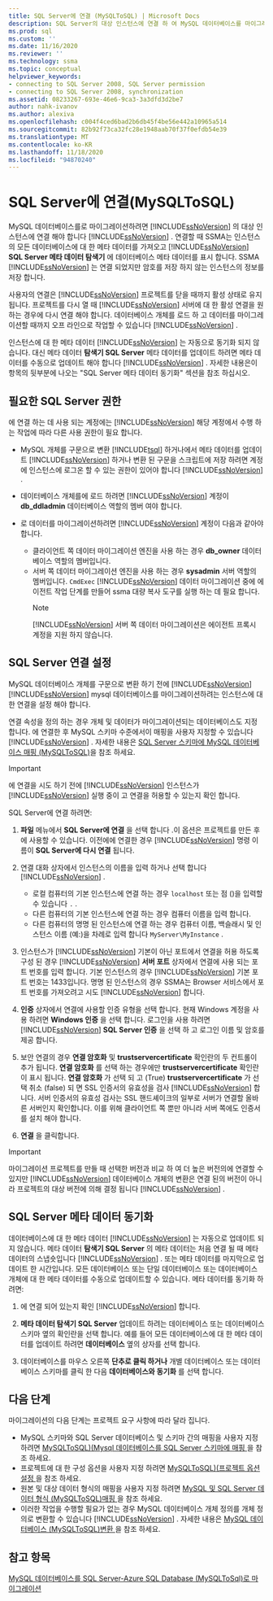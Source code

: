 ```yaml
---
title: SQL Server에 연결 (MySQLToSQL) | Microsoft Docs
description: SQL Server의 대상 인스턴스에 연결 하 여 MySQL 데이터베이스를 마이그레이션하는 방법에 대해 알아봅니다. SSMA는 SQL Server의 데이터베이스에 대 한 메타 데이터를 가져옵니다.
ms.prod: sql
ms.custom: ''
ms.date: 11/16/2020
ms.reviewer: ''
ms.technology: ssma
ms.topic: conceptual
helpviewer_keywords:
- connecting to SQL Server 2008, SQL Server permission
- connecting to SQL Server 2008, synchronization
ms.assetid: 08233267-693e-46e6-9ca3-3a3dfd3d2be7
author: nahk-ivanov
ms.author: alexiva
ms.openlocfilehash: c004f4ced6bad2b6db45f4be56e442a10965a514
ms.sourcegitcommit: 82b92f73ca32fc28e1948aab70f37f0efdb54e39
ms.translationtype: MT
ms.contentlocale: ko-KR
ms.lasthandoff: 11/18/2020
ms.locfileid: "94870240"
---
```

# <a name="connecting-to-sql-server-mysqltosql"></a>SQL Server에 연결(MySQLToSQL)

MySQL 데이터베이스를로 마이그레이션하려면 [!INCLUDE[ssNoVersion](../../includes/ssnoversion-md.md)] 의 대상 인스턴스에 연결 해야 합니다 [!INCLUDE[ssNoVersion](../../includes/ssnoversion-md.md)] . 연결할 때 SSMA는 인스턴스의 모든 데이터베이스에 대 한 메타 데이터를 가져오고 [!INCLUDE[ssNoVersion](../../includes/ssnoversion-md.md)] **SQL Server 메타 데이터 탐색기** 에 데이터베이스 메타 데이터를 표시 합니다. SSMA [!INCLUDE[ssNoVersion](../../includes/ssnoversion-md.md)] 는 연결 되었지만 암호를 저장 하지 않는 인스턴스의 정보를 저장 합니다.

사용자의 연결은 [!INCLUDE[ssNoVersion](../../includes/ssnoversion-md.md)] 프로젝트를 닫을 때까지 활성 상태로 유지 됩니다. 프로젝트를 다시 열 때 [!INCLUDE[ssNoVersion](../../includes/ssnoversion-md.md)] 서버에 대 한 활성 연결을 원하는 경우에 다시 연결 해야 합니다. 데이터베이스 개체를 로드 하 고 데이터를 마이그레이션할 때까지 오프 라인으로 작업할 수 있습니다 [!INCLUDE[ssNoVersion](../../includes/ssnoversion-md.md)] .

인스턴스에 대 한 메타 데이터 [!INCLUDE[ssNoVersion](../../includes/ssnoversion-md.md)] 는 자동으로 동기화 되지 않습니다. 대신 메타 데이터 **탐색기 SQL Server** 메타 데이터를 업데이트 하려면 메타 데이터를 수동으로 업데이트 해야 합니다 [!INCLUDE[ssNoVersion](../../includes/ssnoversion-md.md)] . 자세한 내용은이 항목의 뒷부분에 나오는 "SQL Server 메타 데이터 동기화" 섹션을 참조 하십시오.

## <a name="required-sql-server-permissions"></a>필요한 SQL Server 권한

에 연결 하는 데 사용 되는 계정에는 [!INCLUDE[ssNoVersion](../../includes/ssnoversion-md.md)] 해당 계정에서 수행 하는 작업에 따라 다른 사용 권한이 필요 합니다.

- MySQL 개체를 구문으로 변환 [!INCLUDE[tsql](../../includes/tsql-md.md)] 하거나에서 메타 데이터를 업데이트 [!INCLUDE[ssNoVersion](../../includes/ssnoversion-md.md)] 하거나 변환 된 구문을 스크립트에 저장 하려면 계정에 인스턴스에 로그온 할 수 있는 권한이 있어야 합니다 [!INCLUDE[ssNoVersion](../../includes/ssnoversion-md.md)] .

- 데이터베이스 개체를에 로드 하려면 [!INCLUDE[ssNoVersion](../../includes/ssnoversion-md.md)] 계정이 **db_ddladmin** 데이터베이스 역할의 멤버 여야 합니다.

- 로 데이터를 마이그레이션하려면 [!INCLUDE[ssNoVersion](../../includes/ssnoversion-md.md)] 계정이 다음과 같아야 합니다.
  - 클라이언트 쪽 데이터 마이그레이션 엔진을 사용 하는 경우 **db_owner** 데이터베이스 역할의 멤버입니다.
  - 서버 쪽 데이터 마이그레이션 엔진을 사용 하는 경우 **sysadmin** 서버 역할의 멤버입니다. `CmdExec` [!INCLUDE[ssNoVersion](../../includes/ssnoversion-md.md)] 데이터 마이그레이션 중에 에이전트 작업 단계를 만들어 ssma 대량 복사 도구를 실행 하는 데 필요 합니다.
    > [!NOTE]
    > [!INCLUDE[ssNoVersion](../../includes/ssnoversion-md.md)] 서버 쪽 데이터 마이그레이션은 에이전트 프록시 계정을 지원 하지 않습니다.

## <a name="establishing-a-sql-server-connection"></a>SQL Server 연결 설정

MySQL 데이터베이스 개체를 구문으로 변환 하기 전에 [!INCLUDE[ssNoVersion](../../includes/ssnoversion-md.md)] [!INCLUDE[ssNoVersion](../../includes/ssnoversion-md.md)] mysql 데이터베이스를 마이그레이션하려는 인스턴스에 대 한 연결을 설정 해야 합니다.

연결 속성을 정의 하는 경우 개체 및 데이터가 마이그레이션되는 데이터베이스도 지정 합니다. 에 연결한 후 MySQL 스키마 수준에서이 매핑을 사용자 지정할 수 있습니다 [!INCLUDE[ssNoVersion](../../includes/ssnoversion-md.md)] . 자세한 내용은 [SQL Server 스키마에 MySQL 데이터베이스 매핑 &#40;MySQLToSQL&#41;](../../ssma/mysql/mapping-mysql-databases-to-sql-server-schemas-mysqltosql.md)을 참조 하세요.

> [!IMPORTANT]
> 에 연결을 시도 하기 전에 [!INCLUDE[ssNoVersion](../../includes/ssnoversion-md.md)] 인스턴스가 [!INCLUDE[ssNoVersion](../../includes/ssnoversion-md.md)] 실행 중이 고 연결을 허용할 수 있는지 확인 합니다.

SQL Server에 연결 하려면:

1. **파일** 메뉴에서 **SQL Server에 연결** 을 선택 합니다 .이 옵션은 프로젝트를 만든 후에 사용할 수 있습니다.
   이전에에 연결한 경우 [!INCLUDE[ssNoVersion](../../includes/ssnoversion-md.md)] 명령 이름이 **SQL Server에 다시 연결** 됩니다.

2. 연결 대화 상자에서 인스턴스의 이름을 입력 하거나 선택 합니다 [!INCLUDE[ssNoVersion](../../includes/ssnoversion-md.md)] .
   - 로컬 컴퓨터의 기본 인스턴스에 연결 하는 경우 `localhost` 또는 점 ()을 입력할 수 있습니다 `.` .
   - 다른 컴퓨터의 기본 인스턴스에 연결 하는 경우 컴퓨터 이름을 입력 합니다.
   - 다른 컴퓨터의 명명 된 인스턴스에 연결 하는 경우 컴퓨터 이름, 백슬래시 및 인스턴스 이름 (예:)을 차례로 입력 합니다 `MyServer\MyInstance` .

3. 인스턴스가 [!INCLUDE[ssNoVersion](../../includes/ssnoversion-md.md)] 기본이 아닌 포트에서 연결을 허용 하도록 구성 된 경우 [!INCLUDE[ssNoVersion](../../includes/ssnoversion-md.md)] **서버 포트** 상자에서 연결에 사용 되는 포트 번호를 입력 합니다. 기본 인스턴스의 경우 [!INCLUDE[ssNoVersion](../../includes/ssnoversion-md.md)] 기본 포트 번호는 1433입니다. 명명 된 인스턴스의 경우 SSMA는 Browser 서비스에서 포트 번호를 가져오려고 시도 [!INCLUDE[ssNoVersion](../../includes/ssnoversion-md.md)] 합니다.

4. **인증** 상자에서 연결에 사용할 인증 유형을 선택 합니다. 현재 Windows 계정을 사용 하려면 **Windows 인증** 을 선택 합니다. 로그인을 사용 하려면 [!INCLUDE[ssNoVersion](../../includes/ssnoversion-md.md)] **SQL Server 인증** 을 선택 하 고 로그인 이름 및 암호를 제공 합니다.

5. 보안 연결의 경우 **연결 암호화** 및 **trustservercertificate** 확인란의 두 컨트롤이 추가 됩니다. **연결 암호화** 를 선택 하는 경우에만 **trustservercertificate** 확인란이 표시 됩니다. **연결 암호화** 가 선택 되 고 (True) **trustservercertificate** 가 선택 취소 (false) 되 면 SSL 인증서의 유효성을 검사 [!INCLUDE[ssNoVersion](../../includes/ssnoversion-md.md)] 합니다. 서버 인증서의 유효성 검사는 SSL 핸드셰이크의 일부로 서버가 연결할 올바른 서버인지 확인합니다. 이를 위해 클라이언트 쪽 뿐만 아니라 서버 쪽에도 인증서를 설치 해야 합니다.

6. **연결** 을 클릭합니다.

> [!IMPORTANT]
> 마이그레이션 프로젝트를 만들 때 선택한 버전과 비교 하 여 더 높은 버전의에 연결할 수 있지만 [!INCLUDE[ssNoVersion](../../includes/ssnoversion-md.md)] 데이터베이스 개체의 변환은 연결 된의 버전이 아니라 프로젝트의 대상 버전에 의해 결정 됩니다 [!INCLUDE[ssNoVersion](../../includes/ssnoversion-md.md)] .

## <a name="synchronizing-sql-server-metadata"></a>SQL Server 메타 데이터 동기화

데이터베이스에 대 한 메타 데이터 [!INCLUDE[ssNoVersion](../../includes/ssnoversion-md.md)] 는 자동으로 업데이트 되지 않습니다. 메타 데이터 **탐색기 SQL Server** 의 메타 데이터는 처음 연결 될 때 메타 데이터의 스냅숏입니다 [!INCLUDE[ssNoVersion](../../includes/ssnoversion-md.md)] . 또는 메타 데이터를 마지막으로 업데이트 한 시간입니다. 모든 데이터베이스 또는 단일 데이터베이스 또는 데이터베이스 개체에 대 한 메타 데이터를 수동으로 업데이트할 수 있습니다. 메타 데이터를 동기화 하려면:

1. 에 연결 되어 있는지 확인 [!INCLUDE[ssNoVersion](../../includes/ssnoversion-md.md)] 합니다.

2. **메타 데이터 탐색기 SQL Server** 업데이트 하려는 데이터베이스 또는 데이터베이스 스키마 옆의 확인란을 선택 합니다.
   예를 들어 모든 데이터베이스에 대 한 메타 데이터를 업데이트 하려면 **데이터베이스** 옆의 상자를 선택 합니다.

3. 데이터베이스를 마우스 오른쪽 **단추로 클릭 하거나** 개별 데이터베이스 또는 데이터베이스 스키마를 클릭 한 다음 **데이터베이스와 동기화** 를 선택 합니다.

## <a name="next-step"></a>다음 단계

마이그레이션의 다음 단계는 프로젝트 요구 사항에 따라 달라 집니다.

- MySQL 스키마와 SQL Server 데이터베이스 및 스키마 간의 매핑을 사용자 지정 하려면 [MySQLToSQL&#41;&#40;Mysql 데이터베이스를 SQL Server 스키마에 매핑 ](../../ssma/mysql/mapping-mysql-databases-to-sql-server-schemas-mysqltosql.md)을 참조 하세요.
- 프로젝트에 대 한 구성 옵션을 사용자 지정 하려면 [MySQLToSQL&#41;&#40;프로젝트 옵션 설정 ](../../ssma/mysql/setting-project-options-mysqltosql.md)을 참조 하세요.
- 원본 및 대상 데이터 형식의 매핑을 사용자 지정 하려면 [MySQL 및 SQL Server 데이터 형식 &#40;MySQLToSQL&#41;매핑 ](../../ssma/mysql/mapping-mysql-and-sql-server-data-types-mysqltosql.md)을 참조 하세요.
- 이러한 작업을 수행할 필요가 없는 경우 MySQL 데이터베이스 개체 정의를 개체 정의로 변환할 수 있습니다 [!INCLUDE[ssNoVersion](../../includes/ssnoversion-md.md)] . 자세한 내용은 [MySQL 데이터베이스 &#40;MySQLToSQL&#41;변환 ](../../ssma/mysql/converting-mysql-databases-mysqltosql.md)을 참조 하세요.

## <a name="see-also"></a>참고 항목

[MySQL 데이터베이스를 SQL Server-Azure SQL Database &#40;MySQLToSql&#41;로 마이그레이션 ](../../ssma/mysql/migrating-mysql-databases-to-sql-server-azure-sql-db-mysqltosql.md)
